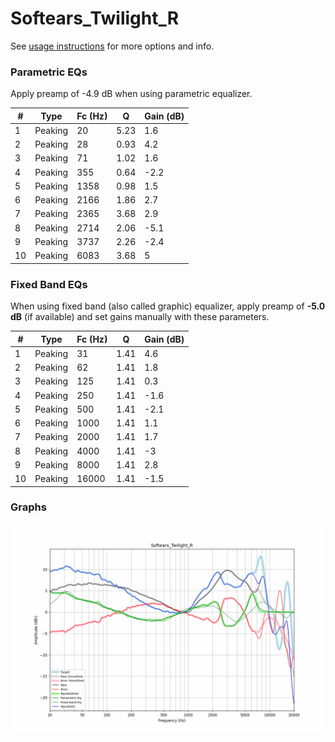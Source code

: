 # Softears_Twilight_R
See [usage instructions](https://github.com/jaakkopasanen/AutoEq#usage) for more options and info.

### Parametric EQs
Apply preamp of -4.9 dB when using parametric equalizer.

|   # | Type    |   Fc (Hz) |    Q |   Gain (dB) |
|-----|---------|-----------|------|-------------|
|   1 | Peaking |        20 | 5.23 |         1.6 |
|   2 | Peaking |        28 | 0.93 |         4.2 |
|   3 | Peaking |        71 | 1.02 |         1.6 |
|   4 | Peaking |       355 | 0.64 |        -2.2 |
|   5 | Peaking |      1358 | 0.98 |         1.5 |
|   6 | Peaking |      2166 | 1.86 |         2.7 |
|   7 | Peaking |      2365 | 3.68 |         2.9 |
|   8 | Peaking |      2714 | 2.06 |        -5.1 |
|   9 | Peaking |      3737 | 2.26 |        -2.4 |
|  10 | Peaking |      6083 | 3.68 |         5   |

### Fixed Band EQs
When using fixed band (also called graphic) equalizer, apply preamp of **-5.0 dB** (if available) and set gains manually with these parameters.

|   # | Type    |   Fc (Hz) |    Q |   Gain (dB) |
|-----|---------|-----------|------|-------------|
|   1 | Peaking |        31 | 1.41 |         4.6 |
|   2 | Peaking |        62 | 1.41 |         1.8 |
|   3 | Peaking |       125 | 1.41 |         0.3 |
|   4 | Peaking |       250 | 1.41 |        -1.6 |
|   5 | Peaking |       500 | 1.41 |        -2.1 |
|   6 | Peaking |      1000 | 1.41 |         1.1 |
|   7 | Peaking |      2000 | 1.41 |         1.7 |
|   8 | Peaking |      4000 | 1.41 |        -3   |
|   9 | Peaking |      8000 | 1.41 |         2.8 |
|  10 | Peaking |     16000 | 1.41 |        -1.5 |

### Graphs
![](./Softears_Twilight_R.png)
